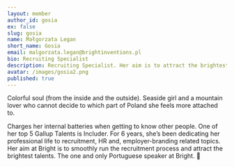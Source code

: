 ```yaml
---
layout: member
author_id: gosia
ex: false
slug: gosia
name: Małgorzata Legan
short_name: Gosia
email: malgorzata.legan@brightinventions.pl
bio: Recruiting Specialist
description: Recruiting Specialist. Her aim is to attract the brightest talents.
avatar: /images/gosia2.png
published: true
---
```

Colorful soul (from the inside and the outside). Seaside girl and a mountain lover who cannot decide to which part of Poland she feels more attached to. 

Charges her internal batteries when getting to know other people. One of her top 5 Gallup Talents is Includer. For 6 years, she’s been dedicating her professional life to recruitment, HR and, employer-branding related topics. Her aim at Bright is to smoothly run the recruitment process and attract the brightest talents. The one and only Portuguese speaker at Bright. 🙂